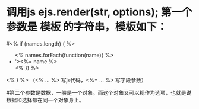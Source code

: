 # 调用js ejs.render(str, options); 第一个参数是 模板 的字符串，模板如下：

#<% if (names.length) { %>  
  <ul>  
    <% names.forEach(function(name){ %>  
      <li foo='<%= name + "'" %>'><%= name %></li>  
    <% }) %>  
  </ul>  
<% } %>  （<% ... %> 写js代码，<%= ... %> 写字段参数）

#第二个参数是数据，一般是一个对象。而这个对象又可以视作为选项，也就是说数据和选择都在同一个对象身上。
